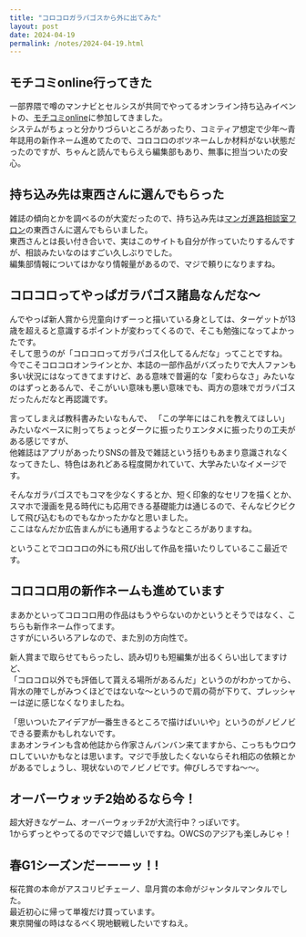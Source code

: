 ```yaml
---
title: "コロコロガラパゴスから外に出てみた"
layout: post
date: 2024-04-19
permalink: /notes/2024-04-19.html
---
```


## モチコミonline行ってきた
一部界隈で噂のマンナビとセルシスが共同でやってるオンライン持ち込みイベントの、[モチコミonline](https://mochicomi.mannavi.net)に参加してきました。  
システムがちょっと分かりづらいところがあったり、コミティア想定で少年〜青年誌用の新作ネーム進めてたので、コロコロのボツネームしか材料がない状態だったのですが、ちゃんと読んでもらえら編集部もあり、無事に担当ついたの安心。  
  
  

## 持ち込み先は東西さんに選んでもらった
雑誌の傾向とかを調べるのが大変だったので、持ち込み先は[マンガ進路相談室フロン](https://manga-shinro.com)の東西さんに選んでもらいました。  
東西さんとは長い付き合いで、実はこのサイトも自分が作っていたりするんですが、相談みたいなのはすごい久しぶりでした。  
編集部情報についてはかなり情報量があるので、マジで頼りになりますね。


## コロコロってやっぱガラパゴス諸島なんだな〜
んでやっぱ新人賞から児童向けずーっと描いている身としては、ターゲットが13歳を超えると意識するポイントが変わってくるので、そこも勉強になってよかったです。  
そして思うのが「コロコロってガラパゴス化してるんだな」ってことですね。  
今でこそコロコロオンラインとか、本誌の一部作品がバズったりで大人ファンも多い状況にはなってきてますけど、ある意味で普遍的な「変わらなさ」みたいなのはずっとあるんで、そこがいい意味も悪い意味でも、両方の意味でガラパゴスだったんだなと再認識です。  
  
言ってしまえば教科書みたいなもんで、 「この学年にはこれを教えてほしい」みたいなベースに則ってちょっとダークに振ったりエンタメに振ったりの工夫がある感じですが、  
他雑誌はアプリがあったりSNSの普及で雑誌という括りもあまり意識されなくなってきたし、特色はあれどある程度開かれていて、大学みたいなイメージです。
  
そんなガラパゴスでもコマを少なくするとか、短く印象的なセリフを描くとか、スマホで漫画を見る時代にも応用できる基礎能力は通じるので、そんなビクビクして飛び込むものでもなかったかなと思いました。  
ここはなんだか広告まんがにも通用するようなところがありますね。

ということでコロコロの外にも飛び出して作品を描いたりしているここ最近です。
  

## コロコロ用の新作ネームも進めています
まあかといってコロコロ用の作品はもうやらないのかというとそうではなく、こちらも新作ネーム作ってます。  
さすがにいろいろアレなので、また別の方向性で。
  
新人賞まで取らせてもらったし、読み切りも短編集が出るくらい出してますけど、  
「コロコロ以外でも評価して貰える場所があるんだ」というのがわかってから、背水の陣でしがみつくほどではないな〜というので肩の荷が下りて、プレッシャーは逆に感じなくなりましたね。  
  
「思いついたアイデアが一番生きるところで描けばいいや」というのがノビノビできる要素かもしれないです。  
まあオンラインも含め他誌から作家さんバンバン来てますから、こっちもウロウロしていいかもなとは思います。マジで手放したくないならそれ相応の依頼とかがあるでしょうし、現状ないのでノビノビです。伸びしろですね〜〜。


## オーバーウォッチ2始めるなら今！
超大好きなゲーム、オーバーウォッチ2が大流行中？っぽいです。  
1からずっとやってるのでマジで嬉しいですね。OWCSのアジアも楽しみじゃ！


## 春G1シーズンだーーーッ！!
桜花賞の本命がアスコリピチェーノ、皐月賞の本命がジャンタルマンタルでした。  
最近初心に帰って単複だけ買っています。  
東京開催の時はなるべく現地観戦したいですねえ。